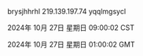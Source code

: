 brysjhhrhl 219.139.197.74 yqqlmgsycl

2024年 10月 27日 星期日 09:00:02 CST

2024年 10月 27日 星期日 01:00:02 GMT
